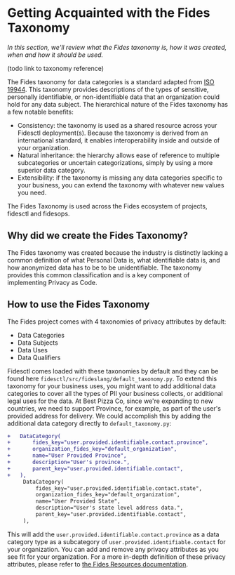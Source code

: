 # Getting Acquainted with the Fides Taxonomy 
_In this section, we'll review what the Fides taxonomy is, how it was created, when and how it should be used._

(todo link to taxonomy reference)

The Fides taxonomy for data categories is a standard adapted from [ISO 19944](https://www.iso.org/standard/79573.html). This taxonomy provides descriptions of the types of sensitive, personally identifiable, or non-identifiable data that an organization could hold for any data subject. The hierarchical nature of the Fides taxonomy has a few notable benefits:

* Consistency: the taxonomy is used as a shared resource across your Fidesctl deployment(s). Because the taxonomy is derived from an international standard, it enables interoperability inside and outside of your organization. 
* Natural inheritance: the hierarchy allows ease of reference to multiple subcategories or uncertain categorizations, simply by using a more superior data category.  
* Extensibility: if the taxonomy is missing any data categories specific to your business, you can extend the taxonomy with whatever new values you need. 

The Fides Taxonomy is used across the Fides ecosystem of projects, fidesctl and fidesops. 

## Why did we create the Fides Taxonomy?
The Fides taxonomy was created because the industry is distinctly lacking a common definition of what Personal Data is, what identifiable data is, and how anonymized data has to be to be unidentifiable. The taxonomy provides this common classification and is a key component of implementing Privacy as Code. 

## How to use the Fides Taxonomy
The Fides project comes with 4 taxonomies of privacy attributes by default:

* Data Categories
* Data Subjects
* Data Uses
* Data Qualifiers

Fidesctl comes loaded with these taxonomies by default and they can be found here `fidesctl/src/fideslang/default_taxonomy.py`. To extend this taxonomy for your business uses, you might want to add additional data categories to cover all the types of PII your business collects, or additional legal uses for the data. At Best Pizza Co, since we're expanding to new countries, we need to support Province, for example, as part of the user's provided address for delivery. We could accomplish this by adding the additional data category directly to `default_taxonomy.py`: 

   ```diff
   +   DataCategory(
   +       fides_key="user.provided.identifiable.contact.province",
   +       organization_fides_key="default_organization",
   +       name="User Provided Province",
   +       description="User's province.",
   +       parent_key="user.provided.identifiable.contact",
   +   ),
        DataCategory(
            fides_key="user.provided.identifiable.contact.state",
            organization_fides_key="default_organization",
            name="User Provided State",
            description="User's state level address data.",
            parent_key="user.provided.identifiable.contact",
        ),
   ```

This will add the `user.provided.identifiable.contact.province` as a data category type as a subcategory of `user.provided.identifiable.contact` for your organization. You can add and remove any privacy attributes as you see fit for your organization.  For a more in-depth definition of these privacy attributes, please refer to [the Fides Resources documentation](../fides_resources.md). 
